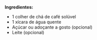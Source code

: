 **Ingredientes:**
- 1 colher de chá de café solúvel
- 1 xícara de água quente
- Açúcar ou adoçante a gosto (opcional)
- Leite (opcional)